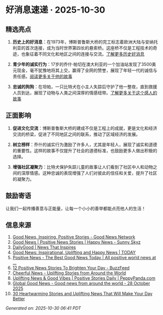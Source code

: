 # 好消息速递 · 2025-10-30

## 精选亮点

1. **历史上的好消息**：在1973年，博斯普鲁斯大桥的完工标志着欧洲大陆与安纳托利亚的首次连接，成为当时世界第四长的悬索桥。这座桥不仅是工程技术的奇迹，也象征着不同文化和地区之间的连接与交流。[了解更多历史好消息](https://www.goodnewsnetwork.org/events061030/)

2. **青少年的诚实行为**：17岁的乔什·帕切在澳大利亚的一个加油站发现了3500美元现金，毫不犹豫地将其上交，赢得了全网的赞誉，展现了年轻一代的诚信与责任感。[阅读更多关于他的故事](https://www.sunnyskyz.com/good-news/5950/Teen-s-Act-Of-Honesty-After-Finding-3-500-Has-The-Whole-Internet-Cheering)

3. **忠诚的狗狗**：在坦帕，一只比特犬在小主人失踪后守护了他一整夜，直到救援人员到达，展现了动物与人类之间深厚的情感纽带。[了解更多关于这个感人的故事](https://www.sunnyskyz.com/good-news/5949/Pit-Bull-Protects-Missing-Child-Overnight-Until-Rescuers-Arrive)

## 正面影响

1. **促进文化交流**：博斯普鲁斯大桥的建成不仅是工程上的成就，更是文化和经济交流的桥梁，促进了不同地区之间的联系，推动了区域经济的发展。

2. **树立榜样**：乔什的诚实行为激励了许多人，尤其是年轻人，展现了诚实和道德的重要性。这样的故事不仅提升了社会的道德标准，也鼓励更多人做出积极的选择。

3. **增强社区凝聚力**：比特犬保护失踪儿童的故事让人们看到了社区中人和动物之间的深厚情感。这种忠诚的表现增强了人们对彼此的信任和关爱，提升了社区的凝聚力。

## 鼓励寄语

让我们一起传播善意与正能量，让每一个小小的善举都能点亮他人的生活！

## 信息来源
1. [Good News, Inspiring, Positive Stories - Good News Network](https://www.goodnewsnetwork.org/)
2. [Good News | Positive News Stories | Happy News - Sunny Skyz](https://www.sunnyskyz.com/good-news)
3. [DailyGood | News That Inspires](https://www.dailygood.org/)
4. [Good News: Inspirational, Uplifting and Happy News | TODAY](https://www.today.com/news/good-news)
5. [Positive News - The Best Good News Today | All positive world news at ...](https://positivenewsfoundation.org/)
6. [12 Positive News Stories To Brighten Your Day - BuzzFeed](https://www.buzzfeed.com/jake_farrington/feel-good-news-stories)
7. [Cheerful News - Uplifting Stories from Around the World](https://cheerfulnewsdaily.com/)
8. [Uplifting News & Good Vibes | Positive Stories Daily | PeppyPanda.com](https://peppypanda.com/)
9. [Global Good News - Good news from around the world - 28 October 2025](https://globalgoodnews.com/)
10. [30 Heartwarming Stories and Uplifting News That Will Make Your Day Better](https://121clicks.com/inspirations/heartwarming-stories-and-uplifting-news/)

_Generated on: 2025-10-30 06:41 PDT_

